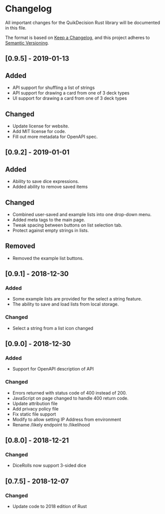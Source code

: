 # Changelog

All important changes for the QuikDecision Rust library will be documented
in this file.

The format is based on [Keep a Changelog](https://keepachangelog.com/en/1.0.0/),
and this project adheres to [Semantic Versioning](https://semver.org/spec/v2.0.0.html).

## [0.9.5] - 2019-01-13
## Added
- API support for shuffling a list of strings
- API support for drawing a card from one of 3 deck types
- UI support for drawing a card from one of 3 deck types
## Changed
- Update license for website.
- Add MIT license for code.
- Fill out more metadata for OpenAPI spec.

## [0.9.2] - 2019-01-01
## Added
- Ability to save dice expressions.
- Added ability to remove saved items
## Changed
- Combined user-saved and example lists into one drop-down menu.
- Added meta tags to the main page.
- Tweak spacing between buttons on list selection tab.
- Protect against empty strings in lists.
## Removed
- Removed the example list buttons.

## [0.9.1] - 2018-12-30
### Added
- Some example lists are provided for the select a string feature.
- The ability to save and load lists from local storage.
### Changed
- Select a string from a list icon changed

## [0.9.0] - 2018-12-30
### Added
- Support for OpenAPI description of API

### Changed
- Errors returned with status code of 400 instead of 200.
- JavaScript on page changed to handle 400 return code.
- Update attribution file
- Add privacy policy file
- Fix static file support
- Modify to allow setting IP Address from environment
- Rename /likely endpoint to /likelihood

## [0.8.0] - 2018-12-21
### Changed
- DiceRolls now support 3-sided dice

## [0.7.5] - 2018-12-07
### Changed
- Update code to 2018 edition of Rust
